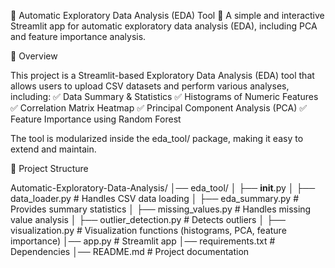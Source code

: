 📌 Automatic Exploratory Data Analysis (EDA) Tool
🚀 A simple and interactive Streamlit app for automatic exploratory data analysis (EDA), including PCA and feature importance analysis.

📖 Overview

This project is a Streamlit-based Exploratory Data Analysis (EDA) tool that allows users to upload CSV datasets and perform various analyses, including:
✅ Data Summary & Statistics
✅ Histograms of Numeric Features
✅ Correlation Matrix Heatmap
✅ Principal Component Analysis (PCA)
✅ Feature Importance using Random Forest

The tool is modularized inside the eda_tool/ package, making it easy to extend and maintain.

📂 Project Structure

Automatic-Exploratory-Data-Analysis/
│── eda_tool/
│   ├── __init__.py
│   ├── data_loader.py          # Handles CSV data loading
│   ├── eda_summary.py          # Provides summary statistics
│   ├── missing_values.py       # Handles missing value analysis
│   ├── outlier_detection.py    # Detects outliers
│   ├── visualization.py        # Visualization functions (histograms, PCA, feature importance)
│── app.py                      # Streamlit app
│── requirements.txt            # Dependencies
│── README.md                   # Project documentation

